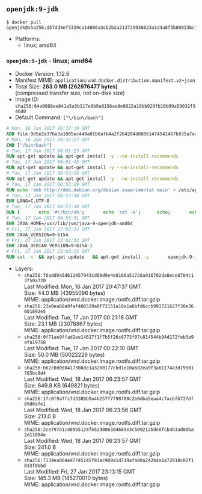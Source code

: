 ## `openjdk:9-jdk`

```console
$ docker pull openjdk@sha256:d57dd4ef3339ca14086a3cb2b2a213729930823a1d4a8f3b88033bc10fa42035
```

-	Platforms:
	-	linux; amd64

### `openjdk:9-jdk` - linux; amd64

-	Docker Version: 1.12.6
-	Manifest MIME: `application/vnd.docker.distribution.manifest.v2+json`
-	Total Size: **263.0 MB (262976477 bytes)**  
	(compressed transfer size, not on-disk size)
-	Image ID: `sha256:64a0088ee841a5a3b117e8b9a8156ae8e8022a19bb929fb16b99a59032f946d0`
-	Default Command: `["\/bin\/bash"]`

```dockerfile
# Mon, 16 Jan 2017 20:37:19 GMT
ADD file:9d5e2a376a3a1005ec449a01b6afb4a2f264284d88861474541467b835a7edfc in / 
# Mon, 16 Jan 2017 20:37:27 GMT
CMD ["/bin/bash"]
# Tue, 17 Jan 2017 00:01:23 GMT
RUN apt-get update && apt-get install -y --no-install-recommends 		ca-certificates 		curl 		wget 	&& rm -rf /var/lib/apt/lists/*
# Tue, 17 Jan 2017 00:01:45 GMT
RUN apt-get update && apt-get install -y --no-install-recommends 		bzr 		git 		mercurial 		openssh-client 		subversion 				procps 	&& rm -rf /var/lib/apt/lists/*
# Tue, 17 Jan 2017 00:53:28 GMT
RUN apt-get update && apt-get install -y --no-install-recommends 		bzip2 		unzip 		xz-utils 	&& rm -rf /var/lib/apt/lists/*
# Tue, 17 Jan 2017 00:53:29 GMT
RUN echo 'deb http://deb.debian.org/debian experimental main' > /etc/apt/sources.list.d/experimental.list
# Tue, 17 Jan 2017 00:53:30 GMT
ENV LANG=C.UTF-8
# Tue, 17 Jan 2017 00:53:30 GMT
RUN { 		echo '#!/bin/sh'; 		echo 'set -e'; 		echo; 		echo 'dirname "$(dirname "$(readlink -f "$(which javac || which java)")")"'; 	} > /usr/local/bin/docker-java-home 	&& chmod +x /usr/local/bin/docker-java-home
# Tue, 17 Jan 2017 00:53:31 GMT
ENV JAVA_HOME=/usr/lib/jvm/java-9-openjdk-amd64
# Fri, 27 Jan 2017 23:02:32 GMT
ENV JAVA_VERSION=9~b154
# Fri, 27 Jan 2017 23:02:32 GMT
ENV JAVA_DEBIAN_VERSION=9~b154-1
# Fri, 27 Jan 2017 23:03:15 GMT
RUN set -x 	&& apt-get update 	&& apt-get install -y 		openjdk-9-jdk-headless="$JAVA_DEBIAN_VERSION" 	&& rm -rf /var/lib/apt/lists/* 	&& [ "$JAVA_HOME" = "$(docker-java-home)" ]
```

-	Layers:
	-	`sha256:f6add9a5d611457943cd08d9e4e8160a51728a916702da8ece8704c13f50a720`  
		Last Modified: Mon, 16 Jan 2017 20:47:37 GMT  
		Size: 44.0 MB (43955096 bytes)  
		MIME: application/vnd.docker.image.rootfs.diff.tar.gzip
	-	`sha256:23e0ea68a9faf406529a8f73151a10a1a6bfd6ccb993721627f30e36001892e5`  
		Last Modified: Tue, 17 Jan 2017 00:21:18 GMT  
		Size: 23.1 MB (23078867 bytes)  
		MIME: application/vnd.docker.image.rootfs.diff.tar.gzip
	-	`sha256:0f71ae9ffad2ee14617f1f7b5f26c6773f07c814544b94d172feb3a9afa19758`  
		Last Modified: Tue, 17 Jan 2017 00:22:10 GMT  
		Size: 50.0 MB (50022229 bytes)  
		MIME: application/vnd.docker.image.rootfs.diff.tar.gzip
	-	`sha256:b62c0d008417308de1a3260177cbd1e10a682ea9f3a61174a3d79501785bc8d4`  
		Last Modified: Wed, 18 Jan 2017 06:23:57 GMT  
		Size: 649.8 KB (649821 bytes)  
		MIME: application/vnd.docker.image.rootfs.diff.tar.gzip
	-	`sha256:1fc0f9a7fc7d3389b9a4b257f7f98708c2b0dba5eaa4c7acbf6727df89d0afe1`  
		Last Modified: Wed, 18 Jan 2017 06:23:56 GMT  
		Size: 213.0 B  
		MIME: application/vnd.docker.image.rootfs.diff.tar.gzip
	-	`sha256:2ce797e1c405b5124fe52d0063d4689e3c509212bde8fcb4b3ad80ba2d11084e`  
		Last Modified: Wed, 18 Jan 2017 06:23:57 GMT  
		Size: 241.0 B  
		MIME: application/vnd.docker.image.rootfs.diff.tar.gzip
	-	`sha256:7134ea064ed7745145f81ac989a1d719afa80a242b4a1a72818c02f1833f0bbd`  
		Last Modified: Fri, 27 Jan 2017 23:13:15 GMT  
		Size: 145.3 MB (145270010 bytes)  
		MIME: application/vnd.docker.image.rootfs.diff.tar.gzip
